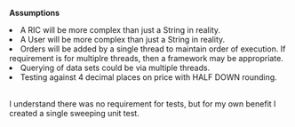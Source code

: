 **Assumptions**
<li>A RIC will be more complex than just a String in reality.</li>
<li>A User will be more complex than just a String in reality.</li>
<li>Orders will be added by a single thread to maintain order of execution. If requirement is for multiplre threads, then a framework may be appropriate.</li>
<li>Querying of data sets could be via multiple threads.</li>
<li>Testing against 4 decimal places on price with HALF DOWN rounding.</li>

<br/>
<p>I understand there was no requirement for tests, but for my own benefit I created a single sweeping unit test.</p>